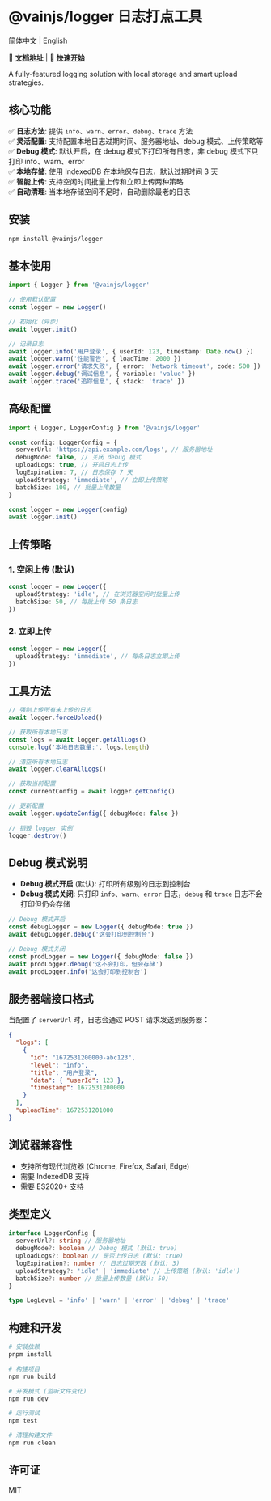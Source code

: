 # @vainjs/logger 日志打点工具

简体中文 | [English](./README.md)

📖 **[文档地址](https://vainjs.github.io/logger/)** | 🚀 **[快速开始](#基本使用)**

A fully-featured logging solution with local storage and smart upload strategies.

## 核心功能

✅ **日志方法**: 提供 `info`、`warn`、`error`、`debug`、`trace` 方法  
✅ **灵活配置**: 支持配置本地日志过期时间、服务器地址、debug 模式、上传策略等  
✅ **Debug 模式**: 默认开启，在 debug 模式下打印所有日志，非 debug 模式下只打印 info、warn、error  
✅ **本地存储**: 使用 IndexedDB 在本地保存日志，默认过期时间 3 天  
✅ **智能上传**: 支持空闲时间批量上传和立即上传两种策略  
✅ **自动清理**: 当本地存储空间不足时，自动删除最老的日志

## 安装

```bash
npm install @vainjs/logger
```

## 基本使用

```typescript
import { Logger } from '@vainjs/logger'

// 使用默认配置
const logger = new Logger()

// 初始化（异步）
await logger.init()

// 记录日志
await logger.info('用户登录', { userId: 123, timestamp: Date.now() })
await logger.warn('性能警告', { loadTime: 2000 })
await logger.error('请求失败', { error: 'Network timeout', code: 500 })
await logger.debug('调试信息', { variable: 'value' })
await logger.trace('追踪信息', { stack: 'trace' })
```

## 高级配置

```typescript
import { Logger, LoggerConfig } from '@vainjs/logger'

const config: LoggerConfig = {
  serverUrl: 'https://api.example.com/logs', // 服务器地址
  debugMode: false, // 关闭 debug 模式
  uploadLogs: true, // 开启日志上传
  logExpiration: 7, // 日志保存 7 天
  uploadStrategy: 'immediate', // 立即上传策略
  batchSize: 100, // 批量上传数量
}

const logger = new Logger(config)
await logger.init()
```

## 上传策略

### 1. 空闲上传 (默认)

```typescript
const logger = new Logger({
  uploadStrategy: 'idle', // 在浏览器空闲时批量上传
  batchSize: 50, // 每批上传 50 条日志
})
```

### 2. 立即上传

```typescript
const logger = new Logger({
  uploadStrategy: 'immediate', // 每条日志立即上传
})
```

## 工具方法

```typescript
// 强制上传所有未上传的日志
await logger.forceUpload()

// 获取所有本地日志
const logs = await logger.getAllLogs()
console.log('本地日志数量:', logs.length)

// 清空所有本地日志
await logger.clearAllLogs()

// 获取当前配置
const currentConfig = await logger.getConfig()

// 更新配置
await logger.updateConfig({ debugMode: false })

// 销毁 logger 实例
logger.destroy()
```

## Debug 模式说明

- **Debug 模式开启** (默认): 打印所有级别的日志到控制台
- **Debug 模式关闭**: 只打印 `info`、`warn`、`error` 日志，`debug` 和 `trace` 日志不会打印但仍会存储

```typescript
// Debug 模式开启
const debugLogger = new Logger({ debugMode: true })
await debugLogger.debug('这会打印到控制台')

// Debug 模式关闭
const prodLogger = new Logger({ debugMode: false })
await prodLogger.debug('这不会打印，但会存储')
await prodLogger.info('这会打印到控制台')
```

## 服务器端接口格式

当配置了 `serverUrl` 时，日志会通过 POST 请求发送到服务器：

```json
{
  "logs": [
    {
      "id": "1672531200000-abc123",
      "level": "info",
      "title": "用户登录",
      "data": { "userId": 123 },
      "timestamp": 1672531200000
    }
  ],
  "uploadTime": 1672531201000
}
```

## 浏览器兼容性

- 支持所有现代浏览器 (Chrome, Firefox, Safari, Edge)
- 需要 IndexedDB 支持
- 需要 ES2020+ 支持

## 类型定义

```typescript
interface LoggerConfig {
  serverUrl?: string // 服务器地址
  debugMode?: boolean // Debug 模式 (默认: true)
  uploadLogs?: boolean // 是否上传日志 (默认: true)
  logExpiration?: number // 日志过期天数 (默认: 3)
  uploadStrategy?: 'idle' | 'immediate' // 上传策略 (默认: 'idle')
  batchSize?: number // 批量上传数量 (默认: 50)
}

type LogLevel = 'info' | 'warn' | 'error' | 'debug' | 'trace'
```

## 构建和开发

```bash
# 安装依赖
pnpm install

# 构建项目
npm run build

# 开发模式 (监听文件变化)
npm run dev

# 运行测试
npm test

# 清理构建文件
npm run clean
```

## 许可证

MIT
